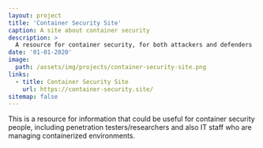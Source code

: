 ```yaml
---
layout: project
title: 'Container Security Site'
caption: A site about container security
description: >
  A resource for container security, for both attackers and defenders
date: '01-01-2020'
image: 
  path: /assets/img/projects/container-security-site.png
links:
  - title: Container Security Site
    url: https://container-security.site/
sitemap: false
---
```


This is a resource for information that could be useful for container security people, including penetration testers/researchers and also IT staff who are managing containerized environments.